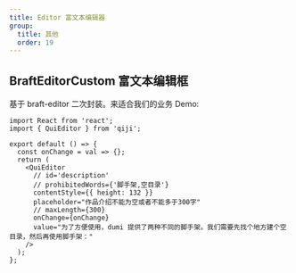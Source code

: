 ```yaml
---
title: Editor 富文本编辑器
group:
  title: 其他
  order: 19
---
```


## BraftEditorCustom 富文本编辑框

基于 braft-editor 二次封装。来适合我们的业务
Demo:

```tsx
import React from 'react';
import { QuiEditor } from 'qiji';

export default () => {
  const onChange = val => {};
  return (
    <QuiEditor
      // id='description'
      // prohibitedWords={'脚手架,空目录'}
      contentStyle={{ height: 132 }}
      placeholder="作品介绍不能为空或者不能多于300字"
      // maxLength={300}
      onChange={onChange}
      value="为了方便使用，dumi 提供了两种不同的脚手架。我们需要先找个地方建个空目录，然后再使用脚手架："
    />
  );
};
```
